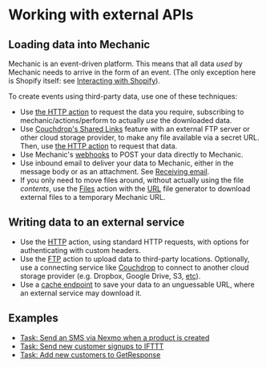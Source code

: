 # Working with external APIs

## Loading data into Mechanic

Mechanic is an event-driven platform. This means that all data _used_ by Mechanic needs to arrive in the form of an event. \(The only exception here is Shopify itself: see [Interacting with Shopify](../core/shopify/)\).

To create events using third-party data, use one of these techniques:

* Use [the HTTP action](../core/actions/http.md) to request the data you require, subscribing to mechanic/actions/perform to actually _use_ the downloaded data.
* Use [Couchdrop's Shared Links](https://couchdrop.io/features/shared-links) feature with an external FTP server or other cloud storage provider, to make any file available via a secret URL. Then, use [the HTTP action](../core/actions/http.md) to request that data.
* Use Mechanic's [webhooks](../platform/webhooks.md) to POST your data directly to Mechanic.
* Use inbound email to deliver your data to Mechanic, either in the message body or as an attachment. See [Receiving email](../platform/email/receiving-email.md).
* If you only need to move files around, without actually using the file _contents_, use the [Files](../core/actions/files.md) action with the [URL](../core/actions/file-generators/url.md) file generator to download external files to a temporary Mechanic URL.

## Writing data to an external service

* Use the [HTTP](../core/actions/http.md) action, using standard HTTP requests, with options for authenticating with custom headers.
* Use the [FTP](../core/actions/ftp.md) action to upload data to third-party locations. Optionally, use a connecting service like [Couchdrop](https://couchdrop.io/) to connect to another cloud storage provider \(e.g. Dropbox, Google Drive, S3, [etc](https://couchdrop.io/features/cloud-storage)\).
* Use a [cache endpoint](../platform/cache/endpoints.md) to save your data to an unguessable URL, where an external service may download it.

## Examples

* [Task: Send an SMS via Nexmo when a product is created](https://usemechanic.com/task/send-an-sms-via-nexmo-when-a-product-is-created)
* [Task: Send new customer signups to IFTTT](https://usemechanic.com/task/send-new-customer-signups-to-ifttt)
* [Task: Add new customers to GetResponse](https://usemechanic.com/task/add-new-customers-to-getresponse)

